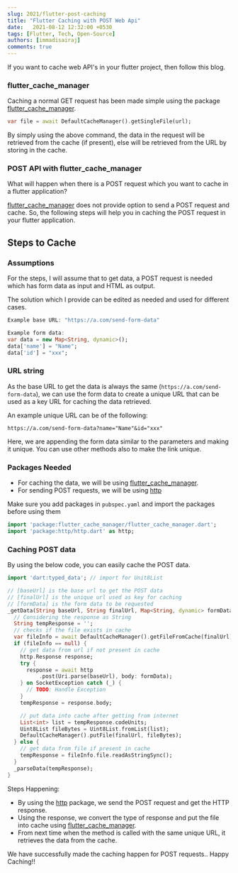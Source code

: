 ```yaml
---
slug: 2021/flutter-post-caching
title: "Flutter Caching with POST Web Api"
date:   2021-08-12 12:32:00 +0530
tags: [Flutter, Tech, Open-Source]
authors: [immadisairaj]
comments: true
---
```


If you want to cache web API's in your flutter project, then follow this blog.

<!--truncate-->

### flutter_cache_manager

Caching a normal GET request has been made simple using the package [flutter_cache_manager][flutter_cache_manager].

```dart
var file = await DefaultCacheManager().getSingleFile(url);
```

By simply using the above command, the data in the request will be retrieved from the cache (if present), else will be retrieved from the URL by storing in the cache.

### POST API with flutter_cache_manager

What will happen when there is a POST request which you want to cache in a flutter application?

[flutter_cache_manager][flutter_cache_manager] does not provide option to send a POST request and cache. So, the following steps will help you in caching the POST request in your flutter application.

## Steps to Cache

### Assumptions

For the steps, I will assume that to get data, a POST request is needed which has form data as input and HTML as output.

The solution which I provide can be edited as needed and used for different cases.

```dart
Example base URL: "https://a.com/send-form-data"

Example form data:
var data = new Map<String, dynamic>();
data['name'] = "Name";
data['id'] = "xxx";
```

### URL string

As the base URL to get the data is always the same (`https://a.com/send-form-data`), we can use the form data to create a unique URL that can be used as a key URL for caching the data retrieved.

An example unique URL can be of the following:
```
https://a.com/send-form-data?name="Name"&id="xxx"
```
Here, we are appending the form data similar to the parameters and making it unique. You can use other methods also to make the link unique.

### Packages Needed

- For caching the data, we will be using [flutter_cache_manager][flutter_cache_manager].
- For sending POST requests, we will be using [http][http]

Make sure you add packages in `pubspec.yaml` and import the packages before using them

```dart
import 'package:flutter_cache_manager/flutter_cache_manager.dart';
import 'package:http/http.dart' as http;
```

### Caching POST data

By using the below code, you can easily cache the POST data.
```dart
import 'dart:typed_data'; // import for Unit8List

// [baseUrl] is the base url to get the POST data
// [finalUrl] is the unique url used as key for caching
// [formData] is the form data to be requested
_getData(String baseUrl, String finalUrl, Map<String, dynamic> formData) async {
  // Considering the response as String
  String tempResponse = '';
  // checks if the file exists in cache
  var fileInfo = await DefaultCacheManager().getFileFromCache(finalUrl);
  if (fileInfo == null) {
    // get data from url if not present in cache
    http.Response response;
    try {
      response = await http
          .post(Uri.parse(baseUrl), body: formData);
    } on SocketException catch (_) {
      // TODO: Handle Exception
    }
    tempResponse = response.body;

    // put data into cache after getting from internet
    List<int> list = tempResponse.codeUnits;
    Uint8List fileBytes = Uint8List.fromList(list);
    DefaultCacheManager().putFile(finalUrl, fileBytes);
  } else {
    // get data from file if present in cache
    tempResponse = fileInfo.file.readAsStringSync();
  }
  _parseData(tempResponse);
}
```
Steps Happening:
- By using the [http] package, we send the POST request and get the HTTP response.
- Using the response, we convert the type of response and put the file into cache using [flutter_cache_manager].
- From next time when the method is called with the same unique URL, it retrieves the data from the cache.

We have successfully made the caching happen for POST requests..
Happy Caching!!

[flutter_cache_manager]: https://pub.dev/packages/flutter_cache_manager
[http]: https://pub.dev/packages/http
